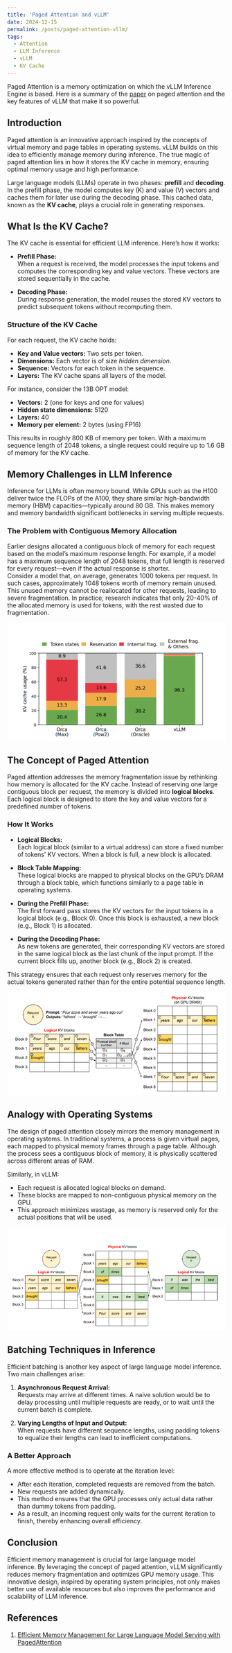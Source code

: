 ```yaml
---
title: 'Paged Attention and vLLM'
date: 2024-12-15
permalink: /posts/paged-attention-vllm/
tags:
  - Attention
  - LLM Inference
  - vLLM
  - KV Cache
---
```


Paged Attention is a memory optimization on which the vLLM Inference Engine is based. Here is a summary of the [paper](https://arxiv.org/pdf/2309.06180) on paged attention and the key features of vLLM that make it so powerful.

## Introduction

Paged attention is an innovative approach inspired by the concepts of virtual memory and page tables in operating systems. vLLM builds on this idea to efficiently manage memory during inference. The true magic of paged attention lies in how it stores the KV cache in memory, ensuring optimal memory usage and high performance.

Large language models (LLMs) operate in two phases: **prefill** and **decoding**. In the prefill phase, the model computes key (K) and value (V) vectors and caches them for later use during the decoding phase. This cached data, known as the **KV cache**, plays a crucial role in generating responses.

## What Is the KV Cache?

The KV cache is essential for efficient LLM inference. Here’s how it works:

- **Prefill Phase:**  
  When a request is received, the model processes the input tokens and computes the corresponding key and value vectors. These vectors are stored sequentially in the cache.

- **Decoding Phase:**  
  During response generation, the model reuses the stored KV vectors to predict subsequent tokens without recomputing them.

### Structure of the KV Cache

For each request, the KV cache holds:
- **Key and Value vectors:** Two sets per token.
- **Dimensions:** Each vector is of size *hidden dimension*.
- **Sequence:** Vectors for each token in the sequence.
- **Layers:** The KV cache spans all layers of the model.

For instance, consider the 13B OPT model:
- **Vectors:** 2 (one for keys and one for values)
- **Hidden state dimensions:** 5120
- **Layers:** 40
- **Memory per element:** 2 bytes (using FP16)

This results in roughly 800 KB of memory per token. With a maximum sequence length of 2048 tokens, a single request could require up to 1.6 GB of memory for the KV cache.

## Memory Challenges in LLM Inference

Inference for LLMs is often memory bound. While GPUs such as the H100 deliver twice the FLOPs of the A100, they share similar high-bandwidth memory (HBM) capacities—typically around 80 GB. This makes memory and memory bandwidth significant bottlenecks in serving multiple requests.

### The Problem with Contiguous Memory Allocation

Earlier designs allocated a contiguous block of memory for each request based on the model’s maximum response length. For example, if a model has a maximum sequence length of 2048 tokens, that full length is reserved for every request—even if the actual response is shorter.  
Consider a model that, on average, generates 1000 tokens per request. In such cases, approximately 1048 tokens worth of memory remain unused. This unused memory cannot be reallocated for other requests, leading to severe fragmentation. In practice, research indicates that only 20-40% of the allocated memory is used for tokens, with the rest wasted due to fragmentation.

![Memory Wastage Graph](/images/blogs/vllm_memory_waste.png)

## The Concept of Paged Attention

Paged attention addresses the memory fragmentation issue by rethinking how memory is allocated for the KV cache. Instead of reserving one large contiguous block per request, the memory is divided into **logical blocks**. Each logical block is designed to store the key and value vectors for a predefined number of tokens.

### How It Works

- **Logical Blocks:**  
  Each logical block (similar to a virtual address) can store a fixed number of tokens’ KV vectors. When a block is full, a new block is allocated.

- **Block Table Mapping:**  
  These logical blocks are mapped to physical blocks on the GPU’s DRAM through a block table, which functions similarly to a page table in operating systems.

- **During the Prefill Phase:**  
  The first forward pass stores the KV vectors for the input tokens in a logical block (e.g., Block 0). Once this block is exhausted, a new block (e.g., Block 1) is allocated.

- **During the Decoding Phase:**  
  As new tokens are generated, their corresponding KV vectors are stored in the same logical block as the last chunk of the input prompt. If the current block fills up, another block (e.g., Block 2) is created.

This strategy ensures that each request only reserves memory for the actual tokens generated rather than for the entire potential sequence length.

![Block Table Diagram](/images/blogs/block_table.png)

## Analogy with Operating Systems

The design of paged attention closely mirrors the memory management in operating systems. In traditional systems, a process is given virtual pages, each mapped to physical memory frames through a page table. Although the process sees a contiguous block of memory, it is physically scattered across different areas of RAM.

Similarly, in vLLM:
- Each request is allocated logical blocks on demand.
- These blocks are mapped to non-contiguous physical memory on the GPU.
- This approach minimizes wastage, as memory is reserved only for the actual positions that will be used.

![Multiple Requests Block Table](/images/blogs/multiple_requests_block_table.png)

## Batching Techniques in Inference

Efficient batching is another key aspect of large language model inference. Two main challenges arise:

1. **Asynchronous Request Arrival:**  
   Requests may arrive at different times. A naive solution would be to delay processing until multiple requests are ready, or to wait until the current batch is complete.

2. **Varying Lengths of Input and Output:**  
   When requests have different sequence lengths, using padding tokens to equalize their lengths can lead to inefficient computations.

### A Better Approach

A more effective method is to operate at the iteration level:
- After each iteration, completed requests are removed from the batch.
- New requests are added dynamically.
- This method ensures that the GPU processes only actual data rather than dummy tokens from padding.
- As a result, an incoming request only waits for the current iteration to finish, thereby enhancing overall efficiency.

## Conclusion

Efficient memory management is crucial for large language model inference. By leveraging the concept of paged attention, vLLM significantly reduces memory fragmentation and optimizes GPU memory usage. This innovative design, inspired by operating system principles, not only makes better use of available resources but also improves the performance and scalability of LLM inference.

## References

1. [Efficient Memory Management for Large Language Model Serving with PagedAttention](https://arxiv.org/pdf/2309.06180)



<!--
-------------------------



Paged attention is inspired by the concept of virtualk memory and page table in operating systems. vLLM is built on top of the this implementation. The magic of paged attention lies in the manner in which it stores the KV Cache in memory.

What is kv cache?
llm has two phases: prefill and decoding.
kv is computed in prefill and cached to use in decoding phase.
the structure of the kv cache:
For 1 request: k and v vectors of a hidden dimension * the sequence of tokens * the number of layers
paper gives example of the 13B OPT model: 2 (key and value vectors) * 5120 (hidden state dimensions) * 40 (layers) * 2 bytes (per element, FP16) ~ 800 KB of space.
Max sequence length of 2048, so KV cache can be as much as 2048 * 800KB ~ 1.6GB for single request.

Doing inference for LLMs is memory bound (you can only serve as many requests in one batch as your have memory to do so).
GPU computation is very powerful: h100 does 2x FLOPs of A100, but has the same HBM at 80GB. Memory and memory bandwidth is an increasing bottleneck
Conclusion: memory management is key in llm inference

Earlier, during reference contiguous memory is allocated for each request. so if a model has max response length of 2048 tokens, memory corresponding to that is allocated in contiguous manner. For other requests, the next chunk of memory is allocated. In most cases, the model doesnt generate response length tokens, this causes memory fragmentation.
Say a model generates 1000 tokens on average and has max sequence length of 2048. a total of 1048 units of memory goes unused, which cant be used by any other smaller request also because it is reserved for a given request. Such chuncks of unused memory will exist for most requests, making the entire allocation highly fragmented.

Their research claims that in practice only 20-40% of allocated memory is actually used for tokens. Remaining is the different forms of fragmentation.
![graph showing wastage of memory](/images/blogs/vllm_memory_waste.png)


The magic of Paged Attention is in its analogy with paged memory implementation in operating systems. Instead of allocating contiguous memory proportional to the max response length of the model, it divides the memory into logical blocks. Each logical block can store the key and value vectors for a preconfigured number of tokens. Each logical block (synonymous to virtual address) is mapped to a physical block (physical address) on the GPU DRAM via a block table (synonymous to page table)

![diagram showing how block table works](/images/blogs/block_table.png)

When the request is received, the first forward pass (prefill phase) generates the KV vectors at each layer. For input token, the KV vectors are stored one after the other on a logical block (Block 0 in the image). Once the logical block is exhausted, a new block is allocated to next set of tokens (Block 1). After the prefill phase, when the next token is generated, its is on the same block as the last chunk of the input prompt. Each successive predicted token is placed one after the other on the logical block. If the logical block is exhausted, a new one is created (Block 2). This way logical blocks are generated, and mapped to physical blocks on GPU DRAM.
In operating systems, a process is allocated memory in virtual pages. Each process owns a certain number of virtual pages, which are mapped to physical frames/pgaes on the RAM. A process can have multiple pages, but no two processes will be allocated the same page (assuming no shared memory). From that process's point of view, it is saving data in a contiguous space, but that is not the case (physically). 

Similarly, each request is allocated logical blocks on demand. From the point of view of that request, it is saving KV vectors in a continuous space (one after the other on the logical block). And each block is mapped to a phyiscal block, but different physical blocks may not be contigous. In this fashion, at any given point a request is reserving memory corresponding the the reamining positions on the block assigned to it, not to the extent of its theoretical response length.

![block table for multiple requests](/images/blogs/multiple_requests_block_table.png)

Other inference stuff:

batching techniques:
problem 1: requests arrive at different times
naive approach: make a request wait till other requests arrive (to batch them), or make it wait till the currently executing batch is complete
problem 2: different lengths of input and output
naive approach: use padding tokens to equalize their length.

better approach? work at the iteration level. after each iteration, completed requests are removed and new ones are added.
Better GPU use because now actual forward pass on the new requests instead of dummy forward pass on padded tokens
An incoming request must wait only for the current iteration to complete.



References:
1. The Paper: Efficient Memory Management for Large Language Model Serving with PagedAttention

-->